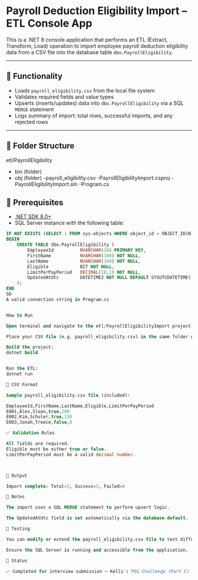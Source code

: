 # Payroll Deduction Eligibility Import – ETL Console App

This is a .NET 8 console application that performs an ETL (Extract, Transform, Load) operation to import employee payroll deduction eligibility data from a CSV file into the database table `dbo.PayrollEligibility`.

---

## 🧩 Functionality

- Loads `payroll_eligibility.csv` from the local file system
- Validates required fields and value types
- Upserts (inserts/updates) data into `dbo.PayrollEligibility` via a SQL `MERGE` statement
- Logs summary of import: total rows, successful imports, and any rejected rows

---

## 📁 Folder Structure

etl/PayrollEligibility
- bin (folder)
- obj (folder)
-payroll_eligibility.csv
-PayrollEligibilityImport.csproj
-PayrollEligibilityImport.sln
-Program.cs

## 🧰 Prerequisites

- [.NET SDK 8.0+](https://dotnet.microsoft.com/en-us/download)
- SQL Server instance with the following table:

```sql
IF NOT EXISTS (SELECT 1 FROM sys.objects WHERE object_id = OBJECT_ID(N'dbo.PayrollEligibility') AND type = 'U')
BEGIN
	CREATE TABLE dbo.PayrollEligibility ( 
		EmployeeId			NVARCHAR(20) PRIMARY KEY,         
		FirstName			NVARCHAR(100) NOT NULL, 	       
		LastName			NVARCHAR(100) NOT NULL,           
		Eligible			BIT NOT NULL,             
		LimitPerPayPeriod	DECIMAL(18,2) NOT NULL, 
		UpdatedAtUtc		DATETIME2 NOT NULL DEFAULT SYSUTCDATETIME()       
	); 
END
GO	
A valid connection string in Program.cs


How to Run

Open terminal and navigate to the etl/PayrollEligibilityImport project folder.

Place your CSV file (e.g. payroll_eligibility.csv) in the same folder or update the file path in Program.cs.

Build the project:
dotnet build


Run the ETL:
dotnet run

📄 CSV Format

Sample payroll_eligibility.csv file (included):

EmployeeId,FirstName,LastName,Eligible,LimitPerPayPeriod
E001,Alex,Sloan,true,200
E002,Kim,Schuler,true,150
E003,Jonah,Treece,false,0

✅ Validation Rules

All fields are required.
Eligible must be either true or false.
LimitPerPayPeriod must be a valid decimal number.



📝 Output

Import complete: Total=3, Success=3, Failed=0

📌 Notes

The import uses a SQL MERGE statement to perform upsert logic.

The UpdatedAtUtc field is set automatically via the database default.

🧪 Testing

You can modify or extend the payroll_eligibility.csv file to test different scenarios (valid and invalid data).

Ensure the SQL Server is running and accessible from the application.

🏁 Status

✅ Completed for interview submission – Kelli's POS Challenge (Part C)
